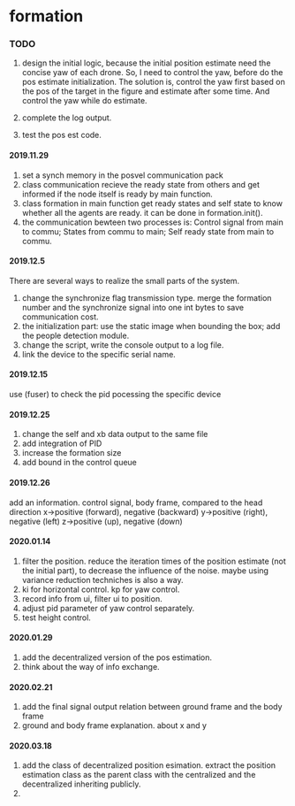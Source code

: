 # formation

### TODO

1. design the initial logic, because the initial position estimate need the concise yaw of each drone. So, I need to control the yaw, before do the pos estimate initialization. The solution is, control the yaw first based on the pos of the target in the figure and estimate after some time. And control the yaw while do estimate.

2. complete the log output.

3. test the pos est code.

#### 2019.11.29

1. set a synch memory in the posvel communication pack
2. class communication recieve the ready state from others and get informed if the node itself is ready by main function.
3. class formation in main function get ready states and self state to know whether all the agents are ready. it can be done in formation.init().
4. the communication bewteen two processes is: Control signal from main to commu; States from commu to main; Self ready state from main to commu.

#### 2019.12.5

There are several ways to realize the small parts of the system.

1. change the synchronize flag transmission type. merge the formation number and the synchronize signal into one int bytes to save communication cost.
2. the initialization part: use the static image when bounding the box; add the people detection module.
3. change the script, write the console output to a log file.
4. link the device to the specific serial name.

#### 2019.12.15

use (fuser) to check the pid pocessing the specific device

#### 2019.12.25

1. change the self and xb data output to the same file
2. add integration of PID
3. increase the formation size
4. add bound in the control queue

#### 2019.12.26

add an information.
control signal, body frame, compared to the head direction
x->positive (forward), negative (backward)
y->positive (right), negative (left)
z->positive (up), negative (down)

#### 2020.01.14

1. filter the position. reduce the iteration times of the position estimate (not the initial part), to decrease the influence of the noise. maybe using variance reduction techniches is also a way.
2. ki for horizontal control. kp for yaw control.
3. record info from ui, filter ui to position.
4. adjust pid parameter of yaw control separately.
5. test height control.

#### 2020.01.29

1. add the decentralized version of the pos estimation.
2. think about the way of info exchange.

#### 2020.02.21

1. add the final signal output relation between ground frame and the body frame
2. ground and body frame explanation. about x and y

#### 2020.03.18

1. add the class of decentralized position esimation. extract the position estimation class as the parent class with the centralized and the decentralized inheriting publicly. 
2. 
